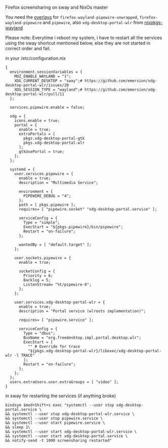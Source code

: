 Firefox screensharing on sway and NixOs master

You need the [overlays](https://github.com/calbrecht/nixpkgs-overlays/blob/master/nixpkgs/default.nix#L65) for `firefox-wayland-pipewire-unwrapped`, `firefox-wayland-pipewire` and `pipewire`, also `xdg-desktop-portal-wlr` from [nixpkgs-wayland](https://github.com/colemickens/nixpkgs-wayland)

Please note: Everytime i reboot my system, i have to restart all the services using the sway shortcut mentioned below, else they are not started in correct order and fail.

in your /etc/configuration.nix

```
{
  environment.sessionVariables = {
    MOZ_ENABLE_WAYLAND = "1";
    XDG_CURRENT_DESKTOP = "sway";# https://github.com/emersion/xdg-desktop-portal-wlr/issues/20
    XDG_SESSION_TYPE = "wayland";# https://github.com/emersion/xdg-desktop-portal-wlr/pull/11
  };
    
  services.pipewire.enable = false;
 
  xdg = {
    icons.enable = true;
    portal = {
      enable = true;
      extraPortals = [
        pkgs.xdg-desktop-portal-gtk
        pkgs.xdg-desktop-portal-wlr
      ];
      gtkUsePortal = true;
    };
  };

  systemd = {
    user.services.pipewire = {
      enable = true;
      description = "Multimedia Service";

      environment = {
        PIPEWIRE_DEBUG = "4";
      };
      path = [ pkgs.pipewire ];
      requires= [ "pipewire.socket" "xdg-desktop-portal.service" ];

      serviceConfig = {
        Type = "simple";
        ExecStart = "${pkgs.pipewire}/bin/pipewire";
        Restart = "on-failure";
      };

      wantedBy = [ "default.target" ];
    };

    user.sockets.pipewire = {
      enable = true;

      socketConfig = {
        Priority = 6;
        Backlog = 5;
        ListenStream= "%t/pipewire-0";
      };
    };

    user.services.xdg-desktop-portal-wlr = {
      enable = true;
      description = "Portal service (wlroots implementation)";

      requires= [ "pipewire.service" ];

      serviceConfig = {
        Type = "dbus";
        BusName = "org.freedesktop.impl.portal.desktop.wlr";
        ExecStart = [ 
          "" # Override for trace
          "${pkgs.xdg-desktop-portal-wlr}/libexec/xdg-desktop-portal-wlr -l TRACE" 
        ];
        Restart = "on-failure";
      };
    };
  };
  users.extraUsers.user.extraGroups = [ "video" ];
}
```

in sway for restarting the services (if anything broke)

```
bindsym $mod+Shift+s exec "systemctl --user stop xdg-desktop-portal.service \
&& systemctl --user stop xdg-desktop-portal-wlr.service \
&& systemctl --user stop pipewire.service \
&& systemctl --user start pipewire.service \
&& sleep 1\
&& systemctl --user start xdg-desktop-portal-wlr.service \
&& systemctl --user start xdg-desktop-portal.service \
&& notify-send -t 1000 screensharing restarted"
```
